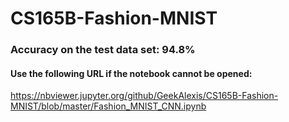 # CS165B-Fashion-MNIST
### Accuracy on the test data set: 94.8%
#### Use the following URL if the notebook cannot be opened: 
https://nbviewer.jupyter.org/github/GeekAlexis/CS165B-Fashion-MNIST/blob/master/Fashion_MNIST_CNN.ipynb
